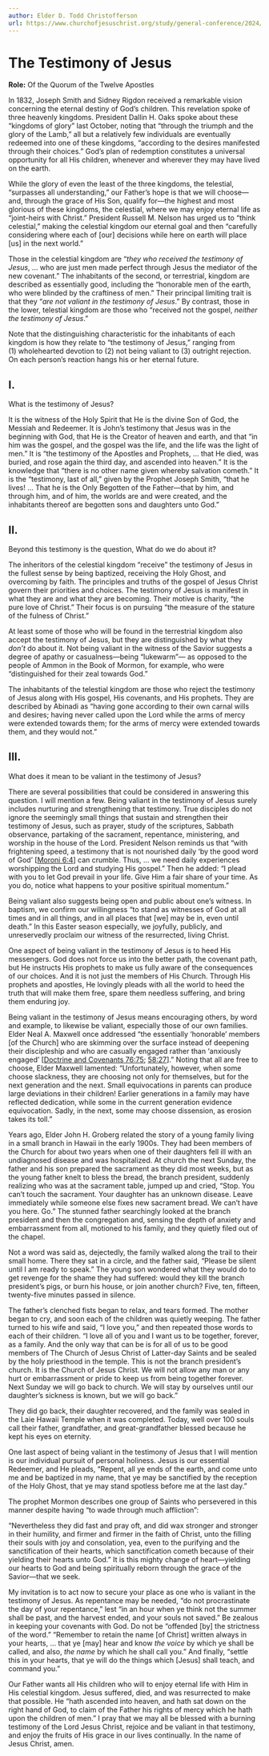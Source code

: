 ```yaml
---
author: Elder D. Todd Christofferson
url: https://www.churchofjesuschrist.org/study/general-conference/2024/04/51christofferson?lang=eng
---
```


# The Testimony of Jesus

**Role:** Of the Quorum of the Twelve Apostles

<a name="p1"></a>In 1832, Joseph Smith and Sidney Rigdon received a remarkable vision concerning the eternal destiny of God’s children. This revelation spoke of three heavenly kingdoms. President Dallin H. Oaks spoke about these “kingdoms of glory” last October, noting that “through the triumph and the glory of the Lamb,” all but a relatively few individuals are eventually redeemed into one of these kingdoms, “according to the desires manifested through their choices.” God’s plan of redemption constitutes a universal opportunity for all His children, whenever and wherever they may have lived on the earth.

<a name="p2"></a>While the glory of even the least of the three kingdoms, the telestial, “surpasses all understanding,” our Father’s hope is that we will choose—and, through the grace of His Son, qualify for—the highest and most glorious of these kingdoms, the celestial, where we may enjoy eternal life as “joint\-heirs with Christ.” President Russell M. Nelson has urged us to “think celestial,” making the celestial kingdom our eternal goal and then “carefully considering where each of \[our] decisions while here on earth will place \[us] in the next world.”

<a name="p3"></a>Those in the celestial kingdom are “*they who received the testimony of Jesus*, … who are just men made perfect through Jesus the mediator of the new covenant.” The inhabitants of the second, or terrestrial, kingdom are described as essentially good, including the “honorable men of the earth, who were blinded by the craftiness of men.” Their principal limiting trait is that they “*are not valiant in the testimony of Jesus*.” By contrast, those in the lower, telestial kingdom are those who “received not the gospel, *neither the testimony of Jesus*.”

<a name="p4"></a>Note that the distinguishing characteristic for the inhabitants of each kingdom is how they relate to “the testimony of Jesus,” ranging from (1\) wholehearted devotion to (2\) not being valiant to (3\) outright rejection. On each person’s reaction hangs his or her eternal future.

## I.

<a name="p5"></a>What is the testimony of Jesus?

<a name="p6"></a>It is the witness of the Holy Spirit that He is the divine Son of God, the Messiah and Redeemer. It is John’s testimony that Jesus was in the beginning with God, that He is the Creator of heaven and earth, and that “in him was the gospel, and the gospel was the life, and the life was the light of men.” It is “the testimony of the Apostles and Prophets, … that He died, was buried, and rose again the third day, and ascended into heaven.” It is the knowledge that “there is no other name given whereby salvation cometh.” It is the “testimony, last of all,” given by the Prophet Joseph Smith, “that he lives! … That he is the Only Begotten of the Father—that by him, and through him, and of him, the worlds are and were created, and the inhabitants thereof are begotten sons and daughters unto God.”

## II.

<a name="p7"></a>Beyond this testimony is the question, What do we do about it?

<a name="p8"></a>The inheritors of the celestial kingdom “receive” the testimony of Jesus in the fullest sense by being baptized, receiving the Holy Ghost, and overcoming by faith. The principles and truths of the gospel of Jesus Christ govern their priorities and choices. The testimony of Jesus is manifest in what they are and what they are becoming. Their motive is charity, “the pure love of Christ.” Their focus is on pursuing “the measure of the stature of the fulness of Christ.”

<a name="p9"></a>At least some of those who will be found in the terrestrial kingdom also accept the testimony of Jesus, but they are distinguished by what they *don’t* do about it. Not being valiant in the witness of the Savior suggests a degree of apathy or casualness—being “lukewarm”— as opposed to the people of Ammon in the Book of Mormon, for example, who were “distinguished for their zeal towards God.”

<a name="p10"></a>The inhabitants of the telestial kingdom are those who reject the testimony of Jesus along with His gospel, His covenants, and His prophets. They are described by Abinadi as “having gone according to their own carnal wills and desires; having never called upon the Lord while the arms of mercy were extended towards them; for the arms of mercy were extended towards them, and they would not.”

## III.

<a name="p11"></a>What does it mean to be valiant in the testimony of Jesus?

<a name="p12"></a>There are several possibilities that could be considered in answering this question. I will mention a few. Being valiant in the testimony of Jesus surely includes nurturing and strengthening that testimony. True disciples do not ignore the seemingly small things that sustain and strengthen their testimony of Jesus, such as prayer, study of the scriptures, Sabbath observance, partaking of the sacrament, repentance, ministering, and worship in the house of the Lord. President Nelson reminds us that “with frightening speed, a testimony that is not nourished daily ‘by the good word of God’ \[[Moroni 6:4](https://www.churchofjesuschrist.org/study/scriptures/bofm/moro/6?lang=eng&id=p4#p4)] can crumble. Thus, … we need daily experiences worshipping the Lord and studying His gospel.” Then he added: “I plead with you to let God prevail in your life. Give Him a fair share of your time. As you do, notice what happens to your positive spiritual momentum.”

<a name="p13"></a>Being valiant also suggests being open and public about one’s witness. In baptism, we confirm our willingness “to stand as witnesses of God at all times and in all things, and in all places that \[we] may be in, even until death.” In this Easter season especially, we joyfully, publicly, and unreservedly proclaim our witness of the resurrected, living Christ.

<a name="p14"></a>One aspect of being valiant in the testimony of Jesus is to heed His messengers. God does not force us into the better path, the covenant path, but He instructs His prophets to make us fully aware of the consequences of our choices. And it is not just the members of His Church. Through His prophets and apostles, He lovingly pleads with all the world to heed the truth that will make them free, spare them needless suffering, and bring them enduring joy.

<a name="p15"></a>Being valiant in the testimony of Jesus means encouraging others, by word and example, to likewise be valiant, especially those of our own families. Elder Neal A. Maxwell once addressed “the essentially ‘honorable’ members \[of the Church] who are skimming over the surface instead of deepening their discipleship and who are casually engaged rather than ‘anxiously engaged’ \[[Doctrine and Covenants 76:75](https://www.churchofjesuschrist.org/study/scriptures/dc-testament/dc/76?lang=eng&id=p75#p75); [58:27](https://www.churchofjesuschrist.org/study/scriptures/dc-testament/dc/58?lang=eng&id=p27#p27)].” Noting that all are free to choose, Elder Maxwell lamented: “Unfortunately, however, when some choose slackness, they are choosing not only for themselves, but for the next generation and the next. Small equivocations in parents can produce large deviations in their children! Earlier generations in a family may have reflected dedication, while some in the current generation evidence equivocation. Sadly, in the next, some may choose dissension, as erosion takes its toll.”

<a name="p16"></a>Years ago, Elder John H. Groberg related the story of a young family living in a small branch in Hawaii in the early 1900s. They had been members of the Church for about two years when one of their daughters fell ill with an undiagnosed disease and was hospitalized. At church the next Sunday, the father and his son prepared the sacrament as they did most weeks, but as the young father knelt to bless the bread, the branch president, suddenly realizing who was at the sacrament table, jumped up and cried, “Stop. You can’t touch the sacrament. Your daughter has an unknown disease. Leave immediately while someone else fixes new sacrament bread. We can’t have you here. Go.” The stunned father searchingly looked at the branch president and then the congregation and, sensing the depth of anxiety and embarrassment from all, motioned to his family, and they quietly filed out of the chapel.

<a name="p17"></a>Not a word was said as, dejectedly, the family walked along the trail to their small home. There they sat in a circle, and the father said, “Please be silent until I am ready to speak.” The young son wondered what they would do to get revenge for the shame they had suffered: would they kill the branch president’s pigs, or burn his house, or join another church? Five, ten, fifteen, twenty\-five minutes passed in silence.

<a name="p24"></a>The father’s clenched fists began to relax, and tears formed. The mother began to cry, and soon each of the children was quietly weeping. The father turned to his wife and said, “I love you,” and then repeated those words to each of their children. “I love all of you and I want us to be together, forever, as a family. And the only way that can be is for all of us to be good members of The Church of Jesus Christ of Latter\-day Saints and be sealed by the holy priesthood in the temple. This is not the branch president’s church. It is the Church of Jesus Christ. We will not allow any man or any hurt or embarrassment or pride to keep us from being together forever. Next Sunday we will go back to church. We will stay by ourselves until our daughter’s sickness is known, but we will go back.”

<a name="p18"></a>They did go back, their daughter recovered, and the family was sealed in the Laie Hawaii Temple when it was completed. Today, well over 100 souls call their father, grandfather, and great\-grandfather blessed because he kept his eyes on eternity.

<a name="p19"></a>One last aspect of being valiant in the testimony of Jesus that I will mention is our individual pursuit of personal holiness. Jesus is our essential Redeemer, and He pleads, “Repent, all ye ends of the earth, and come unto me and be baptized in my name, that ye may be sanctified by the reception of the Holy Ghost, that ye may stand spotless before me at the last day.”

<a name="p20"></a>The prophet Mormon describes one group of Saints who persevered in this manner despite having “to wade through much affliction”:

<a name="p21"></a>“Nevertheless they did fast and pray oft, and did wax stronger and stronger in their humility, and firmer and firmer in the faith of Christ, unto the filling their souls with joy and consolation, yea, even to the purifying and the sanctification of their hearts, which sanctification cometh because of their yielding their hearts unto God.” It is this mighty change of heart—yielding our hearts to God and being spiritually reborn through the grace of the Savior—that we seek.

<a name="p22"></a>My invitation is to act now to secure your place as one who is valiant in the testimony of Jesus. As repentance may be needed, “do not procrastinate the day of your repentance,” lest “in an hour when ye think not the summer shall be past, and the harvest ended, and your souls not saved.” Be zealous in keeping your covenants with God. Do not be “offended \[by] the strictness of the word.” “Remember to retain the name \[of Christ] written always in your hearts, … that ye \[may] hear and know *the voice* by which ye shall be called, and also, *the name* by which he shall call you.” And finally, “settle this in your hearts, that ye will do the things which \[Jesus] shall teach, and command you.”

<a name="p23"></a>Our Father wants all His children who will to enjoy eternal life with Him in His celestial kingdom. Jesus suffered, died, and was resurrected to make that possible. He “hath ascended into heaven, and hath sat down on the right hand of God, to claim of the Father his rights of mercy which he hath upon the children of men.” I pray that we may all be blessed with a burning testimony of the Lord Jesus Christ, rejoice and be valiant in that testimony, and enjoy the fruits of His grace in our lives continually. In the name of Jesus Christ, amen.
